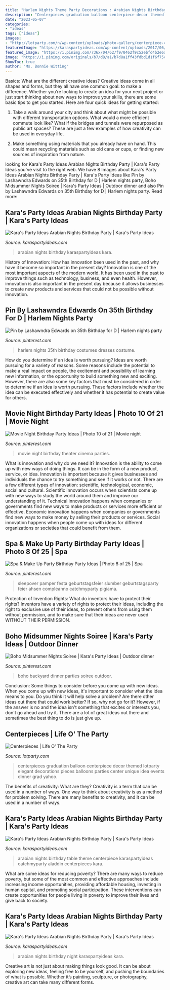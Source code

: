 ```yaml
---
title: "Harlem Nights Theme Party Decorations : Arabian Nights Birthday Karaspartyideas Kara"
description: "Centerpieces graduation balloon centerpiece decor themed lotparty elegant decorations pieces balloons parties center unique idea events dinner grad yahoo"
date: "2023-05-07"
categories:
- "ideas"
tags: ["ideas"]
images:
- "http://lotparty.com/n/wp-content/uploads/photo-gallery/centerpiece-41.JPG"
featuredImage: "https://karaspartyideas.com/wp-content/uploads/2017/06/Arabian-Nights-Birthday-Party-via-Karas-Party-Ideas-KarasPartyIdeas.com3_.jpg"
featured_image: "https://i.pinimg.com/736x/04/62/f9/0462f9c52ebfd4b2e6aa72e3e91c35c1.jpg"
image: "https://i.pinimg.com/originals/b7/d8/a1/b7d8a1ff43fdbd1d1f6f75ce22ca31ee.jpg"
ShowToc: true
author: "Ms. Bonnie Witting"
---
```



Basics: What are the different creative ideas?
Creative ideas come in all shapes and forms, but they all have one common goal: to make a difference. Whether you’re looking to create an idea for your next project or just start thinking about new ways to improve your skills, there are some basic tips to get you started. Here are four quick ideas for getting started:
1. Take a walk around your city and think about what might be possible with different transportation options. What would a more efficient commute look like? What if the bridges and tunnels were repurposed as public art spaces? These are just a few examples of how creativity can be used in everyday life.

2. Make something using materials that you already have on hand. This could mean recycling materials such as old cans or cups, or finding new sources of inspiration from nature.

	

		
looking for Kara&#039;s Party Ideas Arabian Nights Birthday Party | Kara&#039;s Party Ideas you've visit to the right web. We have 8 Images about Kara&#039;s Party Ideas Arabian Nights Birthday Party | Kara&#039;s Party Ideas like Pin by Lashawndra Edwards on 35th Birthday for D | Harlem nights party, Boho Midsummer Nights Soiree | Kara&#039;s Party Ideas | Outdoor dinner and also Pin by Lashawndra Edwards on 35th Birthday for D | Harlem nights party. Read more:
		
    
## Kara&#039;s Party Ideas Arabian Nights Birthday Party | Kara&#039;s Party Ideas

<img loading=lazy src="https://karaspartyideas.com/wp-content/uploads/2017/06/Arabian-Nights-Birthday-Party-via-Karas-Party-Ideas-KarasPartyIdeas.com3_.jpg" onerror="this.onerror=null;this.src='https://tse3.mm.bing.net/th?id=OIP.J0lGcrAJq34Vn9JuSJG2nwHaJ3&amp;pid=15.1';" alt="Kara&#039;s Party Ideas Arabian Nights Birthday Party | Kara&#039;s Party Ideas">

_Source: karaspartyideas.com_

>arabian nights birthday karaspartyideas kara. 

	

History of Innovation: How has innovation been used in the past, and why have it become so important in the present day?
Innovation is one of the most important aspects of the modern world. It has been used in the past to improve things such as technology, business, and even health. However, innovation is also important in the present day because it allows businesses to create new products and services that could not be possible without innovation.

    
## Pin By Lashawndra Edwards On 35th Birthday For D | Harlem Nights Party

<img loading=lazy src="https://i.pinimg.com/originals/9e/c7/b6/9ec7b6a50035d55f09f5de88f04178cf.jpg" onerror="this.onerror=null;this.src='https://tse3.mm.bing.net/th?id=OIP.ByQpPcn_byvQIsH0hSbJUgHaNm&amp;pid=15.1';" alt="Pin by Lashawndra Edwards on 35th Birthday for D | Harlem nights party">

_Source: pinterest.com_

>harlem nights 35th birthday costumes dresses costume. 

	

How do you determine if an idea is worth pursuing?
Ideas are worth pursuing for a variety of reasons. Some reasons include the potential to make a real impact on people, the excitement and possibility of learning new information, or the opportunity to build something new and exciting. However, there are also some key factors that must be considered in order to determine if an idea is worth pursuing. These factors include whether the idea can be executed effectively and whether it has potential to create value for others.

    
## Movie Night Birthday Party Ideas | Photo 10 Of 21 | Movie Night

<img loading=lazy src="https://i.pinimg.com/originals/b7/d8/a1/b7d8a1ff43fdbd1d1f6f75ce22ca31ee.jpg" onerror="this.onerror=null;this.src='https://tse2.mm.bing.net/th?id=OIP.sZFtfH-N2_CdjBS6JAOFpAHaJ6&amp;pid=15.1';" alt="Movie Night Birthday Party Ideas | Photo 10 of 21 | Movie night">

_Source: pinterest.com_

>movie night birthday theater cinema parties. 

	

What is innovation and why do we need it?
Innovation is the ability to come up with new ways of doing things. It can be in the form of a new product, service, or idea. Innovation is important because it gives businesses and individuals the chance to try something and see if it works or not.
There are a few different types of innovation: scientific, technological, economic, social and cultural. Scientific innovation occurs when scientists come up with new ways to study the world around them and improve our understanding of it. Technical innovation happens when companies or governments find new ways to make products or services more efficient or effective. Economic innovation happens when companies or governments find new ways to make money by selling their products or services. Social innovation happens when people come up with ideas for different organizations or societies that could benefit from them.

    
## Spa &amp; Make Up Party Birthday Party Ideas | Photo 8 Of 25 | Spa

<img loading=lazy src="https://i.pinimg.com/736x/9f/37/df/9f37dfc849f54e763dbda351a3b69010.jpg" onerror="this.onerror=null;this.src='https://tse2.mm.bing.net/th?id=OIP.R0cvzILkRXCql1TszavvdQHaJQ&amp;pid=15.1';" alt="Spa &amp; Make Up Party Birthday Party Ideas | Photo 8 of 25 | Spa">

_Source: pinterest.com_

>sleepover pamper festa geburtstagsfeier slumber geburtstagsparty feier ahsen compleanno catchmyparty pigiama. 

	

Protection of Invention Rights: What do inventors have to protect their rights?
Inventors have a variety of rights to protect their ideas, including the right to exclusive use of their ideas, to prevent others from using them without permission, and to make sure that their ideas are never used WITHOUT THEIR PERMISSION.

    
## Boho Midsummer Nights Soiree | Kara&#039;s Party Ideas | Outdoor Dinner

<img loading=lazy src="https://i.pinimg.com/736x/04/62/f9/0462f9c52ebfd4b2e6aa72e3e91c35c1.jpg" onerror="this.onerror=null;this.src='https://tse1.mm.bing.net/th?id=OIP.UDCoDeS9G9nECXHBT-kqnAHaLH&amp;pid=15.1';" alt="Boho Midsummer Nights Soiree | Kara&#039;s Party Ideas | Outdoor dinner">

_Source: pinterest.com_

>boho backyard dinner parties soiree outdoor. 

	

Conclusion: Some things to consider before you come up with new ideas.
When you come up with new ideas, it's important to consider what the idea means to you. Do you think it will help solve a problem? Are there other ideas out there that could work better? If so, why not go for it? However, if the answer is no and the idea isn't something that excites or interests you, don't go ahead and try it. There are a lot of great ideas out there and sometimes the best thing to do is just give up.

    
## Centerpieces | Life O&#039; The Party

<img loading=lazy src="http://lotparty.com/n/wp-content/uploads/photo-gallery/centerpiece-41.JPG" onerror="this.onerror=null;this.src='https://tse3.mm.bing.net/th?id=OIP.hn9B7UFO-G3l7OqAz81_WwHaLH&amp;pid=15.1';" alt="Centerpieces | Life O&#039; The Party">

_Source: lotparty.com_

>centerpieces graduation balloon centerpiece decor themed lotparty elegant decorations pieces balloons parties center unique idea events dinner grad yahoo. 

	

The benefits of creativity: What are they?
Creativity is a term that can be used in a number of ways. One way to think about creativity is as a method for problem solving. There are many benefits to creativity, and it can be used in a number of ways.

    
## Kara&#039;s Party Ideas Arabian Nights Birthday Party | Kara&#039;s Party Ideas

<img loading=lazy src="http://karaspartyideas.com/wp-content/uploads/2017/12/Arabian-Nights-Birthday-Party-via-Karas-Party-Ideas-KarasPartyIdeas.com4_.jpg" onerror="this.onerror=null;this.src='https://tse2.mm.bing.net/th?id=OIP.qy4aMWppKiWivglFLIOxMwHaLG&amp;pid=15.1';" alt="Kara&#039;s Party Ideas Arabian Nights Birthday Party | Kara&#039;s Party Ideas">

_Source: karaspartyideas.com_

>arabian nights birthday table theme centerpiece karaspartyideas catchmyparty aladdin centerpieces kara. 

	

What are some ideas for reducing poverty?
There are many ways to reduce poverty, but some of the most common and effective approaches include increasing income opportunities, providing affordable housing, investing in human capital, and promoting social participation. These interventions can create opportunities for people living in poverty to improve their lives and give back to society.

    
## Kara&#039;s Party Ideas Arabian Nights Birthday Party | Kara&#039;s Party Ideas

<img loading=lazy src="http://karaspartyideas.com/wp-content/uploads/2017/06/Arabian-Nights-Birthday-Party-via-Karas-Party-Ideas-KarasPartyIdeas.com23.jpg" onerror="this.onerror=null;this.src='https://tse1.mm.bing.net/th?id=OIP.Z_wLY0WMK94cDllWRN4RmgHaLH&amp;pid=15.1';" alt="Kara&#039;s Party Ideas Arabian Nights Birthday Party | Kara&#039;s Party Ideas">

_Source: karaspartyideas.com_

>arabian nights birthday night karaspartyideas kara. 

	

Creative art is not just about making things look good. It can be about exploring new ideas, feeling free to be yourself, and pushing the boundaries of what is possible. Whether it’s painting, sculpture, or photography, creative art can take many different forms.


